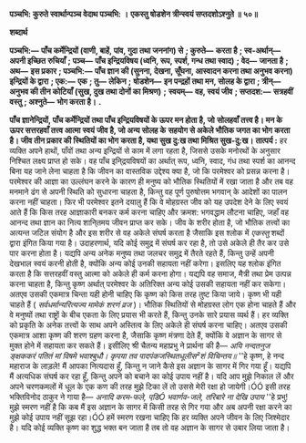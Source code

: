 **पञ्चभि: कुरुते स्वार्थान्पञ्च वेदाथ पञ्चभि: ।** **एकस्तु षोडशेन त्रीन्स्वयं सप्तदशोऽश्नुते ॥ ५०॥** 

**शब्दार्थ** 

**पञ्चभि:—** **पाँच कर्मेन्द्रियों (वाणी, बाहें, पांव, गुदा तथा जननांग) से** **; कुरुते—** **करता है** **; स्व-अर्थान्—** **अपनी इच्छित** **रुचियाँ** **; पञ्च—** **पाँच इन्द्रियविषय (ध्वनि, रूप, स्पर्श, गन्ध तथा स्वाद)** **; वेद—** **जानता है** **; अथ—** **इस प्रकार** **; पञ्चभि:—** **पाँच ज्ञान की (सुनना, देखना, सूँघना, आस्वादन करना तथा अनुभव करना) इन्द्रियों के द्वारा** **; एक:—** **एक** **; तु—** **लेकिन** **;** **षोडशेन—** **इन पन्द्रहों तथा मन, सोलह के द्वारा** **; त्रीन्—** **अनुभव की तीन कोटियाँ (सुख, दुख तथा दोनों का मिश्रण)** **;** **स्वयम्—** **वह, स्वयं जीव** **; सप्तदश:—** **सत्रहवीं वस्तु** **; अश्नुते—** **भोग करता है।** **.** 

**पाँच ज्ञानेन्द्रियों, पाँच कर्मेन्द्रियों तथा पाँच इन्द्रियविषयों के ऊपर मन होता है, जो** **सोलहवाँ तत्त्व है। मन के ऊपर सत्तरहवाँ तत्त्व आत्मा स्वयं जीव है, जो अन्य सोलह के** **सहयोग से अकेले भौतिक जगत का भोग करता है। जीव तीन प्रकार की स्थितियों का भोग** **करता है, यथा सुख दु:ख तथा मिश्रित सुख-दु:ख।** **तात्पर्य :** हर व्यक्ति अपने हाथों, पाँवों तथा अन्य इन्द्रियों से काम में लगा रहता है, जिससे उसके मनोरथों के अनुसार निश्चित लक्ष्य प्राप्त हो सके। वह पाँच इनि्द्रयविषयों का अर्थात् रूप, ध्वनि, स्वाद, गंध तथा स्पर्श का आनन्द बिना यह जाने लेना चाहता है कि जीवन का वास्तविक उद्देश्य क्या है, जो कि परमेश्वर को प्रसन्न करना है। परमेश्वर की आज्ञा का उल्लंघन करने के कारण ही मनुष्य को भौतिक स्थितियों में रखा जाता है और तब वह मनमाने ढंग से अपनी स्थिति को सुधारना चाहता है, किन्तु वह पूर्ण पुरुषोत्तम भगवान् के आदेशों का पालन करना नहीं चाहता। फिर भी परमेश्वर इतने दयालु हैं कि वे मोहग्रस्त जीव को यह उपदेश देने के लिए स्वयं आते हैं कि किस तरह आज्ञाकारी बनकर कर्म करना चाहिए और क्रमश: भगवद्धाम लौटना चाहिए, जहाँ वह आनन्द तथा ज्ञान का नित्य शानि्तमय जीवन प्राप्त कर सके। जीव के शरीर होता है, जो भौतिक तत्त्वों का अत्यन्त जटिल संयोग है और इस शरीर से वह अकेले संघर्ष करता है जैसाकि इस श्लोक में *एकस्तु* शब्दों द्वारा इंगित किया गया है। उदाहरणार्थ, यदि कोई समुद्र में संघर्ष कर रहा है, तो उसे अकेले ही तैर कर उसे पार करना होता है। यद्यपि अन्य अनेक मनुष्य तथा जलचर समुद्र में तैरते रहते हैं, किन्तु उन्हें अपनी देखभाल स्वयं करनी होती है, क्योंकि अन्य कोई उनकी सहायता नहीं करेगा। इसलिए यह श्लोक इंगित करता है कि सत्तरहवीं वस्तु आत्मा को अकेले ही कर्म करना होगा। यद्यपि वह समाज, मैत्री तथा प्रेम उत्पन्न करना चाहता है, किन्तु कृष्ण अर्थात् परमेश्वर के अतिरिक्त अन्य कोई उसकी सहायता नहीं कर सकेगा। अतएव उसकी एकमात्र चिन्ता यही होनी चाहिए कि कृष्ण को किस तरह तुष्ट किया जाये। कृष्ण भी यही चाहते हैं ( *सर्वधर्मान्यरित्यज्य मामेकं शरणं व्रज* )। भौतिक स्थितियों से मोहग्रस्त लोग एक होना चाहते हैं और वे मनुष्यों तथा राष्ट्रों के बीच एकता के लिए प्रयास भी करते हैं, किन्तु उनके सारे प्रयास व्यर्थ हैं। हर व्यक्ति को प्रकृति के अनेक तत्त्वों के साथ अपने अस्तित्व के लिए अकेले ही संघर्ष करना चाहिए। अतएव उसकी एकमात्र आशा कृष्ण की शरण ग्रहण करना है, जैसाकि कृष्ण मंत्रणा देते हैं, क्योंकि वे अज्ञान के सागर से मुक्त होने में सहायता कर सकते हैं। इसीलिए श्री चैतन्य महाप्रभु ने प्रार्थना की है— *अयि नन्दतनुज ङ्क्षककरं पतितं मां विषमे भवाश्बुधौ।* *कृपया तव पादपंकजस्थितधूलीस²शं विचिन्तय॥* ''हे कृष्ण, हे नन्द महाराज के लाड़ले! मैं आपका नित्यदास हूँ, किन्तु न जाने कैसे इस अज्ञान के सागर में गिर गया हूँ। यद्यपि मैं अत्यधिक संघर्ष कर रहा हूँ, किन्तु अपने को बचाने का कोई उपाय नहीं है। यदि आप मुझे निकाल लें और अपने चरणकमलों में धूल के एक कण की तरह मुझे टिका लें तो उससे मेरी रक्षा हो जायेगी।ÓÓ इसी तरह भक्तिविनोद ठाकुर ने गाया है— *अनादि करम-फले, पडि़Ó भवार्णव-जले,* *तरिबारे ना देखि उपाय* ''हे प्रभु! मुझे स्मरण नहीं है कि कब मैं इस अज्ञान के सागर में किसी तरह से गिर गया और अब अपनी रक्षा करने का मुझे कोई उपाय नहीं सूझ रहा।ÓÓ हमें स्मरण रखना चाहिए कि हर व्यक्ति अपने जीवन के लिए जिश्मेदार है। यदि कोई व्यक्ति कृष्ण का शुद्ध भक्त बन जाता है तब तो वह अज्ञान के सागर से उबार लिया जाता है।  